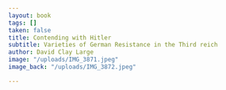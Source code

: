 ```yaml
---
layout: book
tags: []
taken: false
title: Contending with Hitler
subtitle: Varieties of German Resistance in the Third reich
author: David Clay Large
image: "/uploads/IMG_3871.jpeg"
image_back: "/uploads/IMG_3872.jpeg"

---
```

